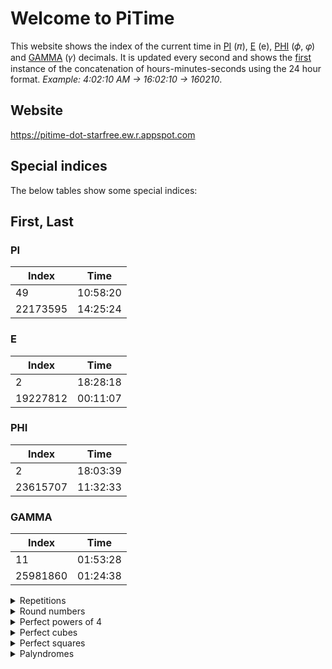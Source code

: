 # Welcome to PiTime
This website shows the index of the current time in [PI](https://en.wikipedia.org/wiki/Pi) (𝜋), [E](https://en.wikipedia.org/wiki/E_(mathematical_constant)) (e), [PHI](https://en.wikipedia.org/wiki/Golden_ratio) (𝜙, 𝜑) and [GAMMA](https://en.wikipedia.org/wiki/Euler%27s_constant) (𝛾) decimals. It is updated every second and shows the <ins>first</ins> instance of the concatenation of hours-minutes-seconds using the 24 hour format. 
_Example: 4:02:10 AM -> 16:02:10 -> 160210_.

## Website
https://pitime-dot-starfree.ew.r.appspot.com

## Special indices
The below tables show some special indices:
 
## First, Last
### PI
| Index    | Time     |
|----------|----------|
| 49       | 10:58:20 |
| 22173595 | 14:25:24 |
### E
| Index    | Time     |
|----------|----------|
| 2        | 18:28:18 |
| 19227812 | 00:11:07 |
### PHI
| Index    | Time     |
|----------|----------|
| 2        | 18:03:39 |
| 23615707 | 11:32:33 |
### GAMMA
| Index    | Time     |
|----------|----------|
| 11       | 01:53:28 |
| 25981860 | 01:24:38 |

<details>
  <summary>Repetitions</summary>

  ## Repetitions
  ### PI
  | Index   | Time     |
  |---------|----------|
  | 4444    | 17:45:01 |
  | 22222   | 16:00:51 |
  ### E
  | Index | Time     |
  |-------|----------|
  | 55555 | 09:38:28 |
  | 22222 | 07:49:04 |
  ### PHI
  None
  ### GAMMA
  | Index  | Time     |
  |--------|----------|
  | 999    | 02:37:34 |
  | 11     | 01:53:28 |
  | 111111 | 14:59:45 |
</details>

<details>
  <summary>Round numbers</summary> 

  ## Round numbers
  ### PI
  None
  ### E
  None
  ### PHI
  | Index | Time     |
  |-------|----------|
  | 4000  | 13:48:30 |
  ### GAMMA
  | Index | Time      |
  |-------|-----------|
  | 700000 | 16:46:43 |
  | 20000  | 23:43:40 |
</details>

<details>
  <summary>Perfect powers of 4</summary> 

  ## Perfect powers of 4
  ### PI
  | Index   | Time     |
  |---------|----------|
  | 1185921 | 01:28:36 |
  | 83521   | 22:22:04 |
  ### E
  | Index  | Time     |
  |--------|----------|
  | 83521  | 03:18:20 |
  | 707281 | 09:34:28 |
  ### PHI
  1 patterns found
  | Index  | Time     |
  |--------|----------|
  | 104976 | 19:38:22 |
  ### GAMMA
  | Index | Time     |
  |-------|----------|
  | 625   | 14:09:34 |
</details>

<details>
  <summary>Perfect cubes</summary>

  ## Perfect cubes
  ### PI
  | Index  | Time     |
  |--------|----------|
  | 3375   | 06:09:57 |
  | 512000 | 11:44:59 |
  | 103823 | 23:15:32 |
  | 6859   | 05:43:15 |
  | 59319  | 06:00:33 |
  | 681472 | 05:51:17 |
  | 39304  | 02:56:56 |
  | 456533 | 14:52:44 |
  ### E
  | Index  | Time     |
  |--------|----------|
  | 2744   | 22:29:43 |
  | 32768  | 17:56:54 |
  | 9261   | 06:18:41 |
  | 389017 | 19:31:25 |
  | 59319  | 18:51:46 |
  | 157464 | 18:09:00 |
  | 658503 | 15:52:29 |
  | 74088  | 05:29:59 |
  ### PHI
  | Index   | Time     |
  |---------|----------|
  | 804357  | 01:19:17 |
  | 64000   | 14:55:57 |
  | 4913    | 14:34:35 |
  | 238328  | 04:03:58 |
  | 1295029 | 20:13:29 |
  ### GAMMA
  | Index   | Time     |
  |---------|----------|
  | 1685159 | 05:56:04 |
  | 216000  | 17:25:11 |
  | 148877  | 19:00:04 |
  | 262144  | 02:52:35 |
  | 681472  | 13:13:16 |
  | 1601613 | 11:40:08 |
</details>

<details>
  <summary>Perfect squares</summary>

  ## Perfect squares
  <details>
    <summary>PI</summary>

    ### PI
    | Index   | Time     |
    |---------|----------|
    | 3168400 | 02:25:46 |
    | 57600   | 20:58:39 |
    | 1954404 | 07:33:07 |
    | 1185921 | 01:28:36 |
    | 824464  | 22:47:53 |
    | 1444804 | 03:50:34 |
    | 21904   | 12:05:12 |
    | 30976   | 11:33:48 |
    | 1212201 | 10:20:43 |
    | 727609  | 21:19:39 |
    | 83521   | 22:22:04 |
    | 430336  | 18:41:54 |
    | 2053489 | 13:43:42 |
    | 896809  | 16:13:26 |
    | 166464  | 23:51:10 |
    | 301401  | 09:47:28 |
    | 1225    | 18:19:42 |
    | 1283689 | 02:09:26 |
    | 6889    | 21:07:30 |
    | 2608225 | 22:07:40 |
    | 1957201 | 19:16:04 |
    | 994009  | 00:59:42 |
    | 1361889 | 13:59:29 |
    | 3389281 | 20:46:30 |
    | 121     | 09:38:44 |
    | 2304    | 04:51:24 |
    | 34969   | 19:18:18 |
    | 139129  | 20:12:42 |
    | 49      | 10:58:20 |
    | 40401   | 21:39:22 |
    | 1951609 | 06:46:16 |
    | 755161  | 14:11:31 |
    | 47961   | 05:07:09 |
    | 1521    | 02:36:48 |
    | 14884   | 13:15:33 |
    | 5929    | 09:16:43 |
    | 165649  | 08:42:50 |
    | 15876   | 02:06:39 |
    | 588289  | 17:40:50 |
    | 4048144 | 02:11:16 |
    | 1411344 | 18:19:06 |
    | 289444  | 03:00:02 |
    | 3101121 | 01:15:47 |
    | 60025   | 16:30:08 |
    | 670761  | 23:16:06 |
    | 904401  | 13:43:39 |
    | 7921    | 00:34:15 |
    | 2617924 | 09:42:43 |
    | 42436   | 06:33:39 |
    | 6400    | 02:28:33 |
    | 134689  | 11:25:41 |
    | 85849   | 02:11:19 |
    | 851929  | 09:51:35 |
    | 2493241 | 18:49:54 |
    | 22801   | 08:53:51 |
    | 1731856 | 02:47:40 |
    | 141376  | 12:27:24 |
    | 519841  | 01:34:33 |
    | 1102500 | 04:04:46 |
    | 528529  | 04:11:27 |
    | 342225  | 04:30:08 |
    | 1943236 | 08:34:23 |
    | 1425636 | 23:43:08 |
    | 305809  | 12:44:00 |
  </details>

  <details>
    <summary>E</summary>

    ### E
    | Index   | Time     |
    |---------|----------|
    | 898704  | 00:27:43 |
    | 1936    | 08:00:36 |
    | 184900  | 17:41:30 |
    | 393129  | 04:28:38 |
    | 894916  | 09:10:52 |
    | 240100  | 01:53:06 |
    | 1833316 | 06:39:26 |
    | 69169   | 18:30:14 |
    | 12100   | 16:59:11 |
    | 291600  | 22:39:47 |
    | 15376   | 23:17:21 |
    | 219961  | 16:13:22 |
    | 2337841 | 11:47:33 |
    | 83521   | 03:18:20 |
    | 1115136 | 21:05:48 |
    | 707281  | 09:34:28 |
    | 84100   | 01:27:25 |
    | 1382976 | 03:54:35 |
    | 47524   | 16:23:45 |
    | 208849  | 17:47:30 |
    | 1140624 | 15:37:39 |
    | 26569   | 11:48:32 |
    | 165649  | 05:43:37 |
    | 931225  | 09:44:47 |
    | 2178576 | 22:36:30 |
    | 323761  | 09:10:36 |
    | 861184  | 12:23:59 |
    | 829921  | 17:26:43 |
    | 1718721 | 13:29:32 |
    | 237169  | 03:55:53 |
    | 30276   | 07:54:46 |
    | 25921   | 23:23:12 |
    | 1136356 | 03:51:13 |
    | 1216609 | 11:28:10 |
    | 2070721 | 14:02:23 |
    | 213444  | 00:13:08 |
    | 162409  | 14:09:23 |
    | 248004  | 18:30:48 |
    | 122500  | 18:49:25 |
    | 627264  | 14:05:05 |
    | 3896676 | 03:07:46 |
    | 3175524 | 01:10:00 |
    | 86436   | 16:41:27 |
    | 332929  | 20:46:05 |
    | 6205081 | 09:46:18 |
    | 155236  | 01:10:47 |
    | 4844401 | 04:13:57 |
    | 247009  | 16:46:15 |
    | 258064  | 07:10:16 |
    | 1024    | 17:01:21 |
    | 313600  | 12:15:09 |
    | 72361   | 07:32:36 |
    | 1270129 | 20:04:53 |
    | 1016064 | 01:31:20 |
    | 2307361 | 11:44:25 |
    | 23716   | 00:29:49 |
    | 55696   | 00:22:49 |
    | 1054729 | 04:58:01 |
    | 293764  | 12:25:42 |
  </details>

  <details>
    <summary>PHI</summary>

    ### PHI
    | Index   | Time     |
    |---------|----------|
    | 121104  | 19:48:58 |
    | 4225    | 11:37:18 |
    | 1274641 | 19:51:15 |
    | 19881   | 07:04:42 |
    | 389376  | 03:18:06 |
    | 208849  | 18:27:20 |
    | 2866249 | 13:31:30 |
    | 9025    | 23:01:06 |
    | 68121   | 19:58:21 |
    | 4206601 | 14:06:51 |
    | 2187441 | 15:56:43 |
    | 570025  | 12:18:08 |
    | 54289   | 09:56:04 |
    | 38025   | 07:01:02 |
    | 5004169 | 04:17:19 |
    | 1530169 | 20:08:12 |
    | 52441   | 14:39:49 |
    | 1315609 | 16:38:57 |
    | 251001  | 20:36:49 |
    | 1225    | 02:31:54 |
    | 1331716 | 06:33:18 |
    | 948676  | 06:55:37 |
    | 540225  | 04:37:19 |
    | 436921  | 20:06:12 |
    | 846400  | 21:04:05 |
    | 937024  | 01:28:15 |
    | 5041    | 12:49:36 |
    | 379456  | 18:30:02 |
    | 994009  | 00:27:01 |
    | 1149184 | 08:17:58 |
    | 3041536 | 21:41:33 |
    | 205209  | 17:52:25 |
    | 731025  | 07:08:43 |
    | 966289  | 18:16:10 |
    | 2304    | 22:38:10 |
    | 93025   | 21:13:33 |
    | 795664  | 15:49:29 |
    | 490000  | 02:42:13 |
    | 1065024 | 20:29:43 |
    | 2601    | 10:34:36 |
    | 104976  | 19:38:22 |
    | 792100  | 09:10:13 |
    | 478864  | 09:49:22 |
    | 19600   | 17:50:47 |
    | 606841  | 00:05:14 |
    | 7102225 | 20:06:11 |
    | 1261129 | 23:25:26 |
    | 2982529 | 01:24:00 |
    | 1108809 | 00:24:19 |
    | 191844  | 12:17:31 |
    | 484     | 13:56:00 |
    | 248004  | 17:29:37 |
    | 304704  | 17:39:32 |
    | 249001  | 15:42:17 |
    | 385641  | 03:19:34 |
    | 1075369 | 21:49:48 |
    | 18769   | 08:21:42 |
    | 376996  | 13:22:41 |
    | 1535121 | 19:40:13 |
    | 972196  | 19:05:55 |
  </details>

  <details>
    <summary>GAMMA</summary>

    ### GAMMA
    | Index   | Time     |
    |---------|----------|
    | 376996  | 15:57:00 |
    | 393129  | 16:54:41 |
    | 558009  | 22:46:12 |
    | 257049  | 14:29:12 |
    | 1397124 | 00:11:56 |
    | 178084  | 22:42:10 |
    | 102400  | 08:55:25 |
    | 36      | 10:42:15 |
    | 4761    | 22:19:00 |
    | 196     | 09:49:16 |
    | 1283689 | 18:44:28 |
    | 1394761 | 11:25:43 |
    | 32400   | 18:06:38 |
    | 422500  | 09:46:04 |
    | 60516   | 02:32:10 |
    | 5329    | 09:51:47 |
    | 722500  | 04:02:03 |
    | 1430416 | 06:37:17 |
    | 540225  | 21:27:46 |
    | 348100  | 14:23:13 |
    | 305809  | 03:03:15 |
    | 1119364 | 12:16:44 |
    | 262144  | 02:52:35 |
    | 159201  | 18:08:48 |
    | 613089  | 08:54:27 |
    | 2512225 | 08:07:00 |
    | 1276900 | 18:23:43 |
    | 203401  | 17:28:56 |
    | 352836  | 05:30:59 |
    | 31684   | 17:11:53 |
    | 88804   | 22:16:00 |
    | 246016  | 03:48:27 |
    | 2187441 | 15:12:38 |
    | 272484  | 14:40:01 |
    | 3759721 | 10:24:44 |
    | 244036  | 12:29:39 |
    | 896809  | 01:41:38 |
    | 1940449 | 08:54:38 |
    | 14161   | 14:40:49 |
    | 164025  | 09:27:46 |
    | 40804   | 13:59:36 |
    | 27225   | 04:16:37 |
    | 30625   | 17:51:17 |
    | 1476225 | 07:49:20 |
    | 484     | 16:19:16 |
    | 900601  | 20:05:28 |
    | 719104  | 05:37:42 |
    | 2265025 | 14:45:13 |
    | 870489  | 07:54:43 |
    | 213444  | 20:00:44 |
    | 3249    | 01:32:53 |
    | 85264   | 10:06:00 |
    | 16641   | 02:43:18 |
    | 1010025 | 18:56:09 |
    | 51984   | 20:16:45 |
    | 24649   | 16:03:51 |
    | 1136356 | 03:02:52 |
    | 119025  | 20:46:12 |
    | 28224   | 09:54:29 |
    | 1334025 | 04:13:32 |
    | 625681  | 01:33:52 |
    | 269361  | 10:42:44 |
    | 625     | 14:09:34 |
    | 1512900 | 02:27:26 |
    | 36864   | 09:19:55 |
    | 77841   | 07:32:52 |
    | 515524  | 15:18:36 |
    | 451584  | 01:35:00 |
  </details>
</details>

<details>
  <summary>Palyndromes</summary>

  ## Palyndromes
  <details>
    <summary>PI</summary>

    ### PI
    | Index   | Time     |
    |---------|----------|
    | 48884   | 16:27:10 |
    | 64646   | 19:58:42 |
    | 5276725 | 18:03:08 |
    | 3126213 | 22:13:35 |
    | 263362  | 06:40:27 |
    | 5484845 | 00:36:13 |
    | 3697963 | 18:31:14 |
    | 2963692 | 07:01:52 |
    | 83838   | 17:37:08 |
    | 1494941 | 17:58:57 |
    | 778877  | 15:08:28 |
    | 795597  | 06:16:50 |
    | 708807  | 12:56:54 |
    | 31713   | 18:02:18 |
    | 251152  | 15:44:17 |
    | 361163  | 11:52:15 |
    | 1825281 | 18:48:19 |
    | 2432342 | 19:02:44 |
    | 745547  | 07:27:02 |
    | 1201021 | 03:20:24 |
    | 56265   | 11:22:30 |
    | 1267621 | 09:11:32 |
    | 3110113 | 13:44:48 |
    | 87978   | 08:29:38 |
    | 824428  | 13:24:19 |
    | 1198911 | 02:28:00 |
    | 147741  | 11:05:37 |
    | 490094  | 09:19:31 |
    | 49694   | 23:09:26 |
    | 2108012 | 01:16:23 |
    | 53635   | 23:45:23 |
    | 26862   | 20:48:20 |
    | 90609   | 21:59:19 |
    | 1819181 | 07:12:38 |
    | 6587856 | 14:34:05 |
    | 6685866 | 23:22:31 |
    | 77477   | 13:27:52 |
    | 3436343 | 01:14:34 |
    | 38683   | 06:57:25 |
    | 121     | 09:38:44 |
    | 1769671 | 06:03:52 |
    | 49894   | 02:41:40 |
    | 998899  | 09:59:34 |
    | 64546   | 21:35:35 |
    | 33633   | 09:01:12 |
    | 86868   | 14:42:19 |
    | 5977795 | 21:42:59 |
    | 1119111 | 13:15:37 |
    | 6337336 | 04:10:10 |
    | 4620264 | 10:02:17 |
    | 17471   | 04:13:01 |
    | 7447    | 06:11:08 |
    | 46464   | 07:00:46 |
    | 2119112 | 16:45:10 |
    | 628826  | 18:31:06 |
    | 3048403 | 03:46:31 |
    | 26462   | 08:02:44 |
    | 1255521 | 06:17:59 |
    | 4108014 | 14:19:20 |
    | 433334  | 15:50:08 |
    | 535     | 22:47:37 |
    | 98889   | 07:40:31 |
    | 1444441 | 12:48:27 |
    | 981189  | 12:16:52 |
    | 64746   | 00:40:13 |
    | 878     | 08:38:14 |
    | 61716   | 16:42:05 |
    | 525525  | 16:01:05 |
    | 550055  | 18:58:11 |
    | 1781871 | 22:39:28 |
    | 434434  | 08:55:43 |
    | 84848   | 07:24:04 |
    | 196691  | 07:21:48 |
    | 275572  | 08:33:35 |
    | 1947491 | 04:29:59 |
    | 1192911 | 20:59:57 |
    | 324423  | 02:37:09 |
    | 42524   | 12:48:05 |
    | 1480841 | 14:01:21 |
    | 195591  | 17:31:36 |
    | 469964  | 19:26:53 |
    | 19091   | 10:58:19 |
    | 197791  | 22:04:37 |
    | 338833  | 05:39:55 |
    | 309903  | 13:44:21 |
    | 1452541 | 19:10:08 |
    | 929929  | 23:57:08 |
    | 97379   | 09:24:44 |
    | 7562657 | 13:12:02 |
    | 40304   | 08:26:07 |
    | 4684864 | 15:17:44 |
    | 39293   | 11:31:02 |
    | 54545   | 06:39:44 |
    | 2293922 | 09:49:51 |
    | 26262   | 12:26:22 |
    | 2000002 | 12:17:31 |
    | 4818184 | 11:00:05 |
    | 898898  | 15:29:43 |
    | 4554    | 01:09:41 |
    | 654456  | 22:01:05 |
    | 2336332 | 01:27:08 |
    | 2387832 | 10:16:48 |
    | 39693   | 20:53:57 |
    | 954459  | 18:05:13 |
    | 31013   | 01:50:46 |
    | 87678   | 18:50:44 |
    | 2036302 | 19:32:28 |
    | 50605   | 04:09:13 |
    | 67776   | 11:04:50 |
    | 47174   | 18:53:08 |
    | 2888882 | 21:23:28 |
    | 2185812 | 03:58:22 |
    | 316613  | 06:04:55 |
    | 70807   | 12:35:37 |
    | 5211125 | 06:27:53 |
    | 2140412 | 10:40:29 |
    | 62026   | 23:17:11 |
    | 54445   | 05:09:37 |
    | 392293  | 00:20:28 |
    | 797     | 18:59:50 |
    | 3960693 | 02:44:59 |
    | 1655561 | 20:56:56 |
    | 2407042 | 00:11:00 |
    | 28582   | 23:37:32 |
    | 254452  | 03:59:44 |
    | 611116  | 06:52:04 |
    | 1186811 | 16:58:04 |
    | 52725   | 12:19:59 |
    | 1578751 | 21:31:59 |
    | 5775    | 01:16:58 |
    | 867768  | 21:23:31 |
    | 283382  | 09:36:22 |
    | 54145   | 05:58:17 |
    | 87278   | 08:22:48 |
  </details>

  <details>
    <summary>E</summary>

    ### E
    | Number  | String   |
    |---------|----------|
    | 2411142 | 07:55:39 |
    | 1881881 | 03:24:25 |
    | 1309031 | 19:26:59 |
    | 68286   | 09:52:34 |
    | 215512  | 08:47:36 |
    | 42324   | 08:54:31 |
    | 65556   | 14:18:25 |
    | 635536  | 05:22:51 |
    | 89298   | 00:00:34 |
    | 60306   | 03:36:33 |
    | 1190911 | 02:28:55 |
    | 32523   | 02:50:13 |
    | 1366631 | 09:25:35 |
    | 3161613 | 23:05:03 |
    | 578875  | 21:00:08 |
    | 3038303 | 10:08:02 |
    | 67976   | 21:33:41 |
    | 280082  | 07:04:14 |
    | 93539   | 18:40:10 |
    | 845548  | 17:35:49 |
    | 3820283 | 23:55:01 |
    | 350053  | 10:04:47 |
    | 565     | 10:58:20 |
    | 293392  | 19:16:59 |
    | 3904093 | 20:53:03 |
    | 2635362 | 14:11:53 |
    | 548845  | 21:37:19 |
    | 806608  | 18:13:01 |
    | 1695961 | 02:53:50 |
    | 51415   | 08:26:46 |
    | 1783871 | 05:44:09 |
    | 1522251 | 16:37:35 |
    | 1724271 | 06:00:53 |
    | 226622  | 20:36:52 |
    | 1079701 | 03:49:38 |
    | 78687   | 20:19:08 |
    | 2079702 | 19:12:50 |
    | 2020202 | 01:31:28 |
    | 1761671 | 18:01:17 |
    | 2082802 | 19:56:29 |
    | 2275722 | 11:57:36 |
    | 1082801 | 17:01:53 |
    | 45754   | 08:36:44 |
    | 355553  | 15:13:41 |
    | 96169   | 03:33:17 |
    | 67876   | 08:27:16 |
    | 305503  | 06:27:21 |
    | 4523254 | 06:05:52 |
    | 959     | 04:17:18 |
    | 853358  | 13:55:21 |
    | 79197   | 23:06:51 |
    | 82328   | 12:42:17 |
    | 84548   | 23:06:04 |
    | 37873   | 16:39:29 |
    | 4242424 | 23:42:45 |
    | 46964   | 18:26:44 |
    | 4266624 | 19:18:12 |
    | 1771    | 06:27:52 |
    | 26862   | 01:34:21 |
    | 808     | 23:36:24 |
    | 961169  | 01:34:58 |
    | 37073   | 15:43:41 |
    | 15151   | 01:08:27 |
    | 3831383 | 09:45:40 |
    | 1001    | 02:12:34 |
    | 957759  | 12:20:53 |
    | 57575   | 12:26:05 |
    | 112211  | 06:30:51 |
    | 28182   | 19:23:55 |
    | 2447442 | 20:27:30 |
    | 68086   | 15:20:36 |
    | 1352531 | 01:17:58 |
    | 717     | 03:51:59 |
    | 96869   | 09:33:20 |
    | 65856   | 06:46:08 |
    | 3046403 | 09:39:29 |
    | 345543  | 21:07:32 |
    | 18881   | 17:47:40 |
    | 55555   | 09:38:28 |
    | 2190912 | 04:58:51 |
    | 2166612 | 14:46:23 |
    | 254452  | 08:54:24 |
    | 631136  | 23:59:14 |
    | 1498941 | 06:38:58 |
    | 1706071 | 21:49:07 |
    | 32123   | 16:55:32 |
    | 9485849 | 20:01:51 |
    | 2675762 | 02:59:56 |
    | 3341433 | 11:53:07 |
    | 3191913 | 06:33:18 |
    | 716617  | 23:08:37 |
    | 13531   | 21:29:22 |
    | 21812   | 18:13:28 |
    | 948849  | 05:59:50 |
    | 1284821 | 14:47:34 |
    | 1175711 | 00:36:30 |
    | 22222   | 07:49:04 |
    | 35353   | 07:25:43 |
    | 2545452 | 09:35:24 |
    | 19591   | 02:34:35 |
    | 32223   | 06:29:13 |
    | 1608061 | 06:22:32 |
    | 55955   | 11:18:26 |
    | 5172715 | 13:54:03 |
    | 77077   | 21:33:20 |
    | 60506   | 08:58:35 |
    | 687786  | 18:44:34 |
    | 114411  | 17:43:32 |
    | 216612  | 05:33:32 |
    | 1684861 | 13:28:48 |
    | 6812186 | 21:32:10 |
    | 42024   | 15:03:24 |
    | 43734   | 00:38:30 |
    | 4378734 | 11:51:54 |
    | 1485841 | 20:47:04 |
    | 3244423 | 18:54:03 |
    | 2       | 18:28:18 |
    | 38683   | 08:29:39 |
    | 17271   | 00:46:18 |
    | 938839  | 05:43:09 |
    | 1768671 | 19:05:11 |
    | 1533351 | 14:31:25 |
    | 54845   | 05:11:26 |
    | 14541   | 03:36:28 |
    | 1881    | 18:06:30 |
    | 1360631 | 15:54:59 |
    | 56265   | 12:40:21 |
    | 178871  | 04:26:06 |
    | 2971792 | 03:35:21 |
    | 393393  | 05:33:11 |
    | 33733   | 20:53:17 |
    | 1747471 | 14:44:26 |
    | 3508053 | 20:09:24 |
    | 1287821 | 07:27:49 |
    | 966669  | 01:30:25 |
    | 169961  | 18:39:09 |
    | 93239   | 22:49:29 |
    | 14441   | 21:43:31 |
  </details>

  <details>
    <summary>PHI</summary>

    ### PHI
    | Index   | Time     |
    |---------|----------|
    | 2220222 | 22:26:00 |
    | 34743   | 22:33:58 |
    | 89198   | 12:16:02 |
    | 3363633 | 01:00:58 |
    | 4167614 | 05:40:28 |
    | 659956  | 13:16:57 |
    | 1682861 | 06:28:08 |
    | 2954592 | 13:49:32 |
    | 2605062 | 17:44:14 |
    | 49794   | 17:13:58 |
    | 3860683 | 22:59:51 |
    | 19391   | 15:15:17 |
    | 2875782 | 14:00:14 |
    | 1242421 | 10:19:16 |
    | 2195912 | 19:57:58 |
    | 449944  | 08:09:45 |
    | 71617   | 01:50:58 |
    | 734437  | 07:39:35 |
    | 86768   | 23:53:53 |
    | 89998   | 22:00:26 |
    | 1145411 | 11:02:29 |
    | 1085801 | 08:40:45 |
    | 13731   | 09:57:35 |
    | 36263   | 14:50:38 |
    | 6067606 | 23:42:48 |
    | 3887883 | 12:24:06 |
    | 2562652 | 17:21:27 |
    | 352253  | 01:17:03 |
    | 49494   | 09:13:24 |
    | 454     | 17:14:10 |
    | 1404041 | 16:50:14 |
    | 61316   | 12:47:31 |
    | 463364  | 13:27:04 |
    | 1814181 | 16:47:30 |
    | 42924   | 21:28:56 |
    | 245542  | 20:29:03 |
    | 1889881 | 00:23:32 |
    | 705507  | 16:15:34 |
    | 66766   | 07:32:21 |
    | 2110112 | 02:16:30 |
    | 403304  | 02:06:10 |
    | 26562   | 05:57:12 |
    | 1999991 | 02:40:07 |
    | 4994    | 04:07:25 |
    | 2069602 | 03:00:31 |
    | 67976   | 21:22:33 |
    | 62026   | 08:28:05 |
    | 64746   | 06:21:01 |
    | 496694  | 00:51:43 |
    | 58585   | 02:10:14 |
    | 86868   | 06:39:06 |
    | 81318   | 09:22:24 |
    | 31013   | 18:24:55 |
    | 3778773 | 06:53:25 |
    | 367763  | 06:59:33 |
    | 2197912 | 13:04:35 |
    | 6234326 | 12:31:23 |
    | 396693  | 19:16:45 |
    | 3017103 | 22:43:12 |
    | 355553  | 14:39:15 |
    | 1583851 | 22:25:52 |
    | 70807   | 03:18:23 |
    | 1004001 | 14:19:59 |
    | 95459   | 09:34:08 |
    | 859958  | 10:43:16 |
    | 36863   | 08:17:45 |
    | 68186   | 03:46:56 |
    | 619916  | 06:44:37 |
    | 55855   | 19:43:59 |
    | 1956591 | 17:26:50 |
    | 93939   | 15:18:01 |
    | 22022   | 19:30:58 |
    | 2013102 | 23:08:03 |
    | 484     | 13:56:00 |
    | 34343   | 16:38:33 |
    | 26762   | 00:12:30 |
    | 1011101 | 11:12:58 |
    | 787     | 20:17:27 |
    | 2342432 | 15:57:33 |
    | 69996   | 14:12:27 |
    | 710017  | 23:20:07 |
    | 33633   | 02:38:28 |
    | 4777774 | 21:15:19 |
    | 1007001 | 05:49:01 |
    | 2       | 18:03:39 |
    | 338833  | 11:52:32 |
    | 89798   | 19:19:29 |
    | 989     | 20:35:36 |
    | 504405  | 00:44:42 |
    | 613316  | 08:30:05 |
    | 5995    | 00:18:09 |
    | 939     | 15:14:37 |
    | 1642461 | 18:48:44 |
    | 78787   | 14:06:35 |
    | 207702  | 22:45:32 |
    | 49594   | 22:02:36 |
    | 1037301 | 18:24:14 |
    | 250052  | 10:01:45 |
    | 4835384 | 02:24:15 |
    | 1974791 | 13:56:11 |
    | 2093902 | 20:44:15 |
    | 1009001 | 16:19:43 |
    | 388883  | 12:03:01 |
    | 6443446 | 23:29:42 |
    | 848     | 09:39:47 |
    | 977779  | 06:23:22 |
    | 78487   | 13:57:59 |
    | 45554   | 07:01:51 |
    | 138831  | 21:44:06 |
    | 382283  | 13:20:52 |
    | 4455544 | 14:09:41 |
    | 1973791 | 08:39:52 |
    | 51915   | 06:10:00 |
    | 88588   | 18:07:51 |
    | 1454541 | 08:41:48 |
    | 57175   | 04:24:32 |
    | 1072701 | 14:24:02 |
    | 8421248 | 15:54:21 |
    | 85558   | 01:11:09 |
    | 1737371 | 00:14:24 |
    | 1172711 | 21:52:14 |
  </details>
  
  <details>
    <summary>GAMMA</summary>

    ### GAMMA
    | Index   | Time     |
    |---------|----------|
    | 404     | 00:17:24 |
    | 2821282 | 05:20:24 |
    | 878     | 04:06:54 |
    | 72327   | 15:36:49 |
    | 2136312 | 09:52:17 |
    | 885588  | 16:58:07 |
    | 873378  | 18:21:39 |
    | 818     | 04:27:07 |
    | 11711   | 01:43:53 |
    | 62526   | 19:28:51 |
    | 1390931 | 09:33:18 |
    | 515515  | 21:09:48 |
    | 27172   | 22:54:43 |
    | 2603062 | 13:34:37 |
    | 1267621 | 23:34:15 |
    | 471174  | 19:56:48 |
    | 6348436 | 18:35:10 |
    | 1085801 | 12:29:51 |
    | 1061601 | 03:19:48 |
    | 1526251 | 22:04:32 |
    | 221122  | 15:22:01 |
    | 1411141 | 02:09:19 |
    | 4625264 | 23:38:36 |
    | 2572752 | 16:04:58 |
    | 1256521 | 18:19:40 |
    | 1581851 | 22:44:45 |
    | 854458  | 02:33:29 |
    | 312213  | 12:08:23 |
    | 29992   | 21:35:03 |
    | 92729   | 16:28:21 |
    | 3247423 | 04:24:13 |
    | 621126  | 01:49:06 |
    | 1310131 | 07:32:57 |
    | 165561  | 06:08:10 |
    | 3059503 | 19:01:06 |
    | 59595   | 18:51:48 |
    | 1236321 | 06:32:59 |
    | 251152  | 18:47:46 |
    | 365563  | 03:46:44 |
    | 119911  | 10:36:10 |
    | 236632  | 04:14:41 |
    | 87778   | 12:27:08 |
    | 2062602 | 14:01:38 |
    | 2497942 | 04:04:32 |
    | 272     | 21:35:47 |
    | 3291923 | 18:02:40 |
    | 99299   | 00:35:32 |
    | 31513   | 17:39:25 |
    | 1737371 | 13:23:08 |
    | 300003  | 12:48:49 |
    | 921129  | 16:50:45 |
    | 4644464 | 06:49:56 |
    | 1298921 | 11:46:56 |
    | 1564651 | 05:35:37 |
    | 515     | 20:36:21 |
    | 1345431 | 17:07:02 |
    | 962269  | 10:17:01 |
    | 1956591 | 16:19:55 |
    | 280082  | 15:48:53 |
    | 3507053 | 22:37:29 |
    | 545545  | 17:49:37 |
    | 397793  | 19:04:14 |
    | 16161   | 08:05:30 |
    | 23732   | 15:42:51 |
    | 1699961 | 22:40:16 |
    | 382283  | 19:36:59 |
    | 161     | 00:33:37 |
    | 12221   | 02:02:58 |
    | 1768671 | 15:48:03 |
    | 64346   | 22:36:52 |
    | 148841  | 09:21:58 |
    | 5114115 | 17:19:54 |
    | 42524   | 20:35:59 |
    | 69396   | 16:54:53 |
    | 999     | 02:37:34 |
    | 74247   | 08:43:55 |
    | 629926  | 11:06:44 |
    | 2816182 | 11:31:57 |
    | 138831  | 07:29:26 |
    | 539935  | 05:47:43 |
    | 496694  | 12:55:17 |
    | 1233321 | 07:31:24 |
    | 227722  | 10:15:57 |
    | 753357  | 20:32:33 |
    | 736637  | 17:54:23 |
    | 31113   | 13:55:16 |
    | 40804   | 13:59:36 |
    | 62426   | 09:00:23 |
    | 8998    | 20:02:29 |
    | 11      | 01:53:28 |
    | 484     | 16:19:16 |
    | 49794   | 00:01:24 |
    | 2316132 | 19:15:39 |
    | 494     | 01:52:27 |
    | 880088  | 13:20:35 |
    | 1197911 | 06:15:49 |
    | 3494943 | 02:12:23 |
    | 2258522 | 14:12:43 |
    | 83538   | 01:00:12 |
    | 24742   | 15:49:15 |
    | 2391932 | 18:09:10 |
    | 294492  | 20:30:39 |
    | 42224   | 14:06:13 |
    | 173371  | 22:42:11 |
    | 29292   | 00:07:09 |
    | 59995   | 01:27:20 |
    | 7345437 | 00:56:15 |
    | 8368638 | 14:04:50 |
    | 6226    | 20:30:14 |
    | 3395933 | 15:10:21 |
    | 205502  | 18:41:32 |
    | 97879   | 02:56:33 |
    | 737     | 00:50:02 |
    | 69096   | 09:34:48 |
    | 729927  | 09:22:02 |
    | 1313131 | 22:33:27 |
    | 62826   | 16:32:55 |
    | 6829286 | 07:29:41 |
    | 406604  | 08:36:47 |
    | 1815181 | 23:46:42 |
    | 111111  | 14:59:45 |
    | 92029   | 19:32:16 |
    | 2704072 | 12:35:45 |
    | 3259523 | 23:03:18 |
    | 2585852 | 03:09:03 |
    | 487784  | 18:31:14 |
    | 3118113 | 13:12:37 |
    | 2066602 | 15:43:24 |
    | 79697   | 12:39:19 |
    | 62626   | 00:54:47 |
    | 5598955 | 12:23:12 |
    | 63636   | 05:01:03 |
    | 1534351 | 07:23:59 |
    | 83238   | 17:59:08 |
  </details>
</details>